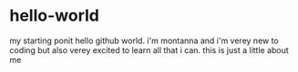 # hello-world
my starting ponit
hello github world. i'm montanna and i'm verey new to coding but also verey excited to learn all that i can.
this is just a little about me
